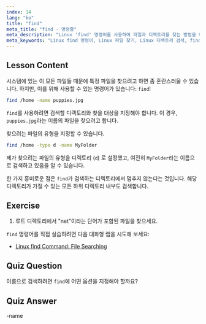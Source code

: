 ```yaml
---
index: 14
lang: "ko"
title: "find"
meta_title: "find - 명령줄"
meta_description: "Linux 'find' 명령어를 사용하여 파일과 디렉토리를 찾는 방법을 배우세요. 기본적인 검색 옵션을 알아보고 Linux 파일 관리 기술을 향상시키세요."
meta_keywords: "Linux find 명령어, Linux 파일 찾기, Linux 디렉토리 검색, find 명령어 튜토리얼, Linux 파일 관리, 초보자 Linux, Linux 가이드"
---
```


## Lesson Content

시스템에 있는 이 모든 파일들 때문에 특정 파일을 찾으려고 하면 좀 혼란스러울 수 있습니다. 하지만, 이를 위해 사용할 수 있는 명령어가 있습니다: `find`!

```bash
find /home -name puppies.jpg
```

`find`를 사용하려면 검색할 디렉토리와 찾을 대상을 지정해야 합니다. 이 경우, `puppies.jpg`라는 이름의 파일을 찾으려고 합니다.

찾으려는 파일의 유형을 지정할 수 있습니다.

```bash
find /home -type d -name MyFolder
```

제가 찾으려는 파일의 유형을 디렉토리 (`d`) 로 설정했고, 여전히 `MyFolder`라는 이름으로 검색하고 있음을 알 수 있습니다.

한 가지 흥미로운 점은 `find`가 검색하는 디렉토리에서 멈추지 않는다는 것입니다. 해당 디렉토리가 가질 수 있는 모든 하위 디렉토리 내부도 검색합니다.

## Exercise

1. 루트 디렉토리에서 "net"이라는 단어가 포함된 파일을 찾으세요.

`find` 명령어를 직접 실습하려면 다음 대화형 랩을 시도해 보세요:

- [Linux find Command: File Searching](https://labex.io/ko/labs/linux-linux-find-command-file-searching-219191)

## Quiz Question

이름으로 검색하려면 `find`에 어떤 옵션을 지정해야 할까요?

## Quiz Answer

-name

